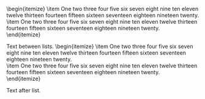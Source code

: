 \begin{itemize}
\item One two three four five six seven eight nine ten eleven twelve thirteen
fourteen fifteen sixteen seventeen eighteen nineteen twenty.  
\item One two three four five six seven eight nine ten eleven twelve thirteen
fourteen fifteen sixteen seventeen eighteen nineteen twenty.  
\end{itemize}

Text between lists. \begin{itemize}
\item One two three four five six seven eight nine ten eleven twelve thirteen
fourteen fifteen sixteen seventeen eighteen nineteen twenty.  
\item One two three four five six seven eight nine ten eleven twelve thirteen
fourteen fifteen sixteen seventeen eighteen nineteen twenty.  
\end{itemize}

Text after list.

